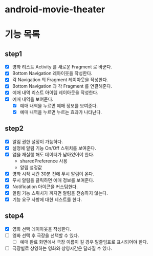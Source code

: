 # android-movie-theater

# 기능 목록
## step1
- [x] 영화 리스트 Activity 를 새로운 Fragment 로 바꾼다.
- [x] Bottom Navigation 레아이웃을 작성한다.
- [x] 각 Navigation 의 Fragment 레이아웃을 작성한다.
- [x] Bottom Navigation 과 각 Fragment 를 연결해준다.
- [x] 예매 내역 리스트 아이템 레이아웃을 작성한다.
- [x] 예매 내역을 보여준다.
  - [x] 예매 내역을 누르면 예매 정보를 보여준다.
  - [x] 예매 내역을 누르면 누르는 효과가 나타난다. 

## step2
- [x] 알림 권한 설정이 가능하다.
- [x] 설정에 알림 기능 On/Off 스위치를 보여준다.
- [x] 앱을 재실행 해도 데이터가 남아있어야 한다.
  - sharedPreference 사용
  - 알림 설정값
- [x] 영화 시작 시간 30분 전에 푸시 알림이 온다.
- [x] 푸시 알림을 클릭하면 예매 정보를 보여준다.
- [x] Notification 아이콘을 커스텀한다.
- [x] 알림 기능 스위치가 꺼지면 알림을 전송하지 않는다.
- [x] 기능 요구 사항에 대한 테스트를 한다.

## step4
- [x] 영화 선택 레이아웃을 작성한다.
- [ ] 영화 선택 후 극장을 선택할 수 있다.
  - [ ] 예매 완료 화면에서 극장 이름이 길 경우 말줄임표로 표시되어야 한다.
- [ ] 극장별로 상영하는 영화와 상영시간은 달라질 수 있다.
